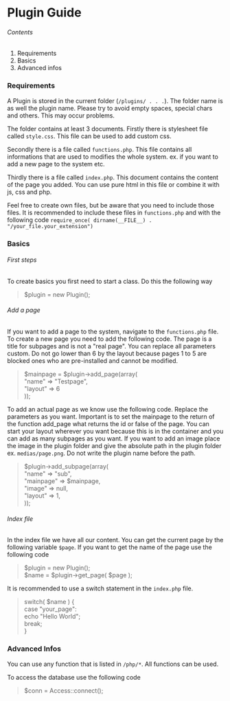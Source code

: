 # Plugin Guide

###### Contents
1. Requirements
2. Basics
3. Advanced infos



### Requirements
A Plugin is stored in the current folder (`/plugins/ . . .`). The folder name is as well the plugin name. Please try to avoid empty spaces, special chars and others. This may occur problems.

The folder contains at least 3 documents. Firstly there is stylesheet file called `style.css`. This file can be used to add custom css.

Secondly there is a file called `functions.php`. This file contains all informations that are used to modifies the whole system. ex. if you want to add a new page to the system etc.

Thirdly there is a file called `index.php`. This document contains the content of the page you added. You can use pure html in this file or combine it with js, css and php.

Feel free to create own files, but be aware that you need to include those files. It is recommended to include these files in `functions.php` and with the following code `require_once( dirname(__FILE__) . "/your_file.your_extension")`

### Basics
###### First steps
To create basics you first need to start a class. Do this the following way
> $plugin = new Plugin();

###### Add a page
If you want to add a page to the system, navigate to the `functions.php` file. To create a new page you need to add the following code. The page is a title for subpages and is not a "real page". You can replace all parameters custom. Do not go lower than 6 by the layout because pages 1 to 5 are blocked ones who are pre-installed and cannot be modified.
> $mainpage = $plugin->add_page(array(\
>     "name" => "Testpage",\
>     "layout" => 6\
> ));

To add an actual page as we know use the following code. Replace the parameters as you want. Important is to set the mainpage to the return of the function add_page what returns the id or false of the page. You can start your layout wherever you want because this is in the container and you can add as many subpages as you want. If you want to add an image place the image in the plugin folder and give the absolute path in the plugin folder ex. `medias/page.png`. Do not write the plugin name before the path.

>$plugin->add_subpage(array(\
>  "name" => "sub",\
>  "mainpage" => $mainpage,\
>  "image" => null,\
>  "layout" => 1,\
>));

###### Index file
In the index file we have all our content. You can get the current page by the following variable `$page`. If you want to get the name of the page use the following code

> $plugin = new Plugin();\
> $name = $plugin->get_page( $page );

It is recommended to use a switch statement in the `index.php` file.

>switch( $name ) {\
>   case "your_page": \
>     echo "Hello World";\
>   break;\
> }


### Advanced Infos

You can use any function that is listed in `/php/*`. All functions can be used.

To access the database use the following code
> $conn = Access::connect();
